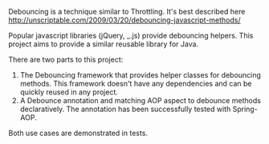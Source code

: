 Debouncing is a technique similar to Throttling. 
It's best described here http://unscriptable.com/2009/03/20/debouncing-javascript-methods/

Popular javascript libraries (jQuery, _.js) provide debouncing helpers. This project aims to provide a similar reusable library for Java. 

There are two parts to this project:

1. The Debouncing framework that provides helper classes for debouncing methods. This framework doesn't have any dependencies and can be quickly reused in any project.
2. A Debounce annotation and matching AOP aspect to debounce methods declaratively. 
	The annotation has been successfully tested with Spring-AOP. 
	
Both use cases are demonstrated in tests. 
